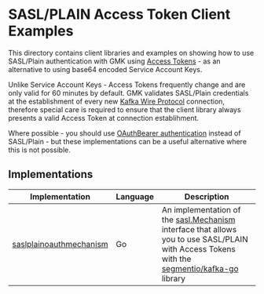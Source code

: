 # SASL/PLAIN Access Token Client Examples

This directory contains client libraries and examples on showing how to use SASL/Plain authentication with GMK using [Access Tokens](https://cloud.google.com/docs/authentication/token-types#access) - as an alternative to using base64 encoded Service Account Keys.

Unlike Service Account Keys - Access Tokens frequently change and are only valid for 60 minutes by default. GMK validates SASL/Plain credentials at the establishment of every new [Kafka Wire Protocol](https://kafka.apache.org/090/protocol.html) connection, therefore special care is required to ensure that the client library always presents a valid Access Token at connection establihment.

Where possible - you should use [OAuthBearer authentication](https://cloud.google.com/managed-service-for-apache-kafka/docs/authentication-kafka#oauthbearer) instead of SASL/Plain - but these implementations can be a useful alternative where this is not possible.

## Implementations

| Implementation                                       | Language | Description                                                                                                                                                                                                                                                 |
| ---------------------------------------------------- | -------- | ----------------------------------------------------------------------------------------------------------------------------------------------------------------------------------------------------------------------------------------------------------- |
| [saslplainoauthmechanism](./saslplainoauthmechanism) | Go       | An implementation of the [sasl.Mechanism](https://github.com/segmentio/kafka-go/blob/main/sasl/sasl.go#L13-L29) interface that allows you to use SASL/PLAIN with Access Tokens with the [segmentio/kafka-go](https://github.com/segmentio/kafka-go) library |

